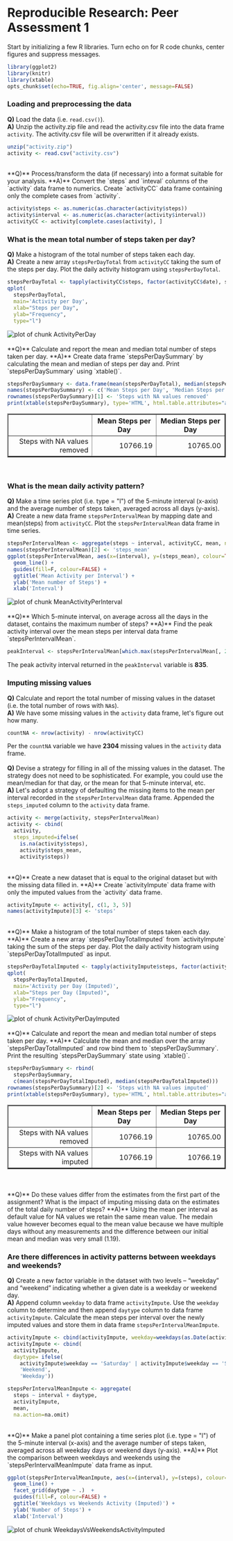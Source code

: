 # Reproducible Research: Peer Assessment 1

Start by initializing a few R libraries. Turn echo on for R code chunks, center figures and suppress messages.

```r
library(ggplot2)
library(knitr)
library(xtable)
opts_chunk$set(echo=TRUE, fig.align='center', message=FALSE)
```

### Loading and preprocessing the data
**Q)** Load the data (i.e. `read.csv()`).  
**A)** Unzip the activity.zip file and read the activity.csv file into the data frame `activity`. The activity.csv file will be overwritten if it already exists.

```r
unzip("activity.zip")
activity <- read.csv("activity.csv")
```
<br>
**Q)** Process/transform the data (if necessary) into a format suitable for your analysis.  
**A)** Convert the `steps` and `inteval` columns of the `activity` data frame to numerics. Create `activityCC` data frame containing only the complete cases from `activity`.

```r
activity$steps <- as.numeric(as.character(activity$steps))
activity$interval <- as.numeric(as.character(activity$interval))
activityCC <- activity[complete.cases(activity), ]
```

### What is the mean total number of steps taken per day?
**Q)** Make a histogram of the total number of steps taken each day.  
**A)** Create a new array `stepsPerDayTotal` from `activityCC` taking the sum of the steps per day. Plot the daily activity histogram using `stepsPerDayTotal`.

```r
stepsPerDayTotal <- tapply(activityCC$steps, factor(activityCC$date), sum, na.rm=T)
qplot(
  stepsPerDayTotal, 
  main='Activity per Day', 
  xlab="Steps per Day", 
  ylab="Frequency", 
  type="l")
```

<img src="./PA1_template_files/figure-html/ActivityPerDay.png" title="plot of chunk ActivityPerDay" alt="plot of chunk ActivityPerDay" style="display: block; margin: auto;" />
<br>
**Q)** Calculate and report the mean and median total number of steps taken per day.  
**A)** Create data frame `stepsPerDaySummary` by calculating the mean and median of steps per day and. Print `stepsPerDaySummary` using `xtable()`.

```r
stepsPerDaySummary <- data.frame(mean(stepsPerDayTotal), median(stepsPerDayTotal))
names(stepsPerDaySummary) <- c('Mean Steps per Day', 'Median Steps per Day')
rownames(stepsPerDaySummary)[1] <- 'Steps with NA values removed'
print(xtable(stepsPerDaySummary), type='HTML', html.table.attributes="align='center', border='2px'")
```

<!-- html table generated in R 3.0.2 by xtable 1.7-3 package -->
<!-- Mon Aug 18 08:16:27 2014 -->
<TABLE align='center', border='2px'>
<TR> <TH>  </TH> <TH> Mean Steps per Day </TH> <TH> Median Steps per Day </TH>  </TR>
  <TR> <TD align="right"> Steps with NA values removed </TD> <TD align="right"> 10766.19 </TD> <TD align="right"> 10765.00 </TD> </TR>
   </TABLE>
<br>

### What is the mean daily activity pattern?
**Q)** Make a time series plot (i.e. type = "l") of the 5-minute interval (x-axis) and the average number of steps taken, averaged across all days (y-axis).  
**A)** Create a new data frame `stepsPerIntervalMean` by mapping date and mean(steps) from `activityCC`. Plot the `stepsPerIntervalMean` data frame in time series.

```r
stepsPerIntervalMean <- aggregate(steps ~ interval, activityCC, mean, na.action=na.omit)
names(stepsPerIntervalMean)[2] <- 'steps_mean'
ggplot(stepsPerIntervalMean, aes(x=(interval), y=(steps_mean), colour=TRUE), guide=FALSE) +
  geom_line() + 
  guides(fill=F, colour=FALSE) +
  ggtitle('Mean Activity per Interval') +
  ylab('Mean number of Steps') + 
  xlab('Interval')
```

<img src="./PA1_template_files/figure-html/MeanActivityPerInterval.png" title="plot of chunk MeanActivityPerInterval" alt="plot of chunk MeanActivityPerInterval" style="display: block; margin: auto;" />
<br>
**Q)** Which 5-minute interval, on average across all the days in the dataset, contains the maximum number of steps?  
**A)** Find the peak activity interval over the mean steps per interval data frame `stepsPerIntervalMean`.

```r
peakInterval <- stepsPerIntervalMean[which.max(stepsPerIntervalMean[, 2]), ]$interval
```
The peak activity interval returned in the `peakInterval` variable is **835**.
 
### Imputing missing values
**Q)** Calculate and report the total number of missing values in the dataset (i.e. the total number of rows with `NA`s).  
**A)** We have some missing values in the `activity` data frame, let's figure out how many.

```r
countNA <- nrow(activity) - nrow(activityCC)
```
Per the `countNA` variable we have **2304** missing values in the `activity` data frame.  
<br>
**Q)** Devise a strategy for filling in all of the missing values in the dataset. The strategy does not need to be sophisticated. For example, you could use the mean/median for that day, or the mean for that 5-minute interval, etc.  
**A)** Let's adopt a strategy of defaulting the missing items to the mean per interval recorded in the `stepsPerIntervalMean` data frame. Appended the `steps_imputed` column to the `activity` data frame.

```r
activity <- merge(activity, stepsPerIntervalMean)
activity <- cbind(
  activity, 
  steps_imputed=ifelse(
    is.na(activity$steps), 
    activity$steps_mean,
    activity$steps))
```
<br>
**Q)** Create a new dataset that is equal to the original dataset but with the missing data filled in.  
**A)** Create `activityImpute` data frame with only the imputed values from the `activity` data frame.

```r
activityImpute <- activity[, c(1, 3, 5)]
names(activityImpute)[3] <- 'steps'
```
<br>
**Q)** Make a histogram of the total number of steps taken each day.  
**A)** Create a new array `stepsPerDayTotalImputed` from `activityImpute` taking the sum of the steps per day. Plot the daily activity histogram using `stepsPerDayTotalImputed` as input.

```r
stepsPerDayTotalImputed <- tapply(activityImpute$steps, factor(activityImpute$date), sum, na.rm=T)
qplot(
  stepsPerDayTotalImputed, 
  main='Activity per Day (Imputed)', 
  xlab="Steps per Day (Imputed)", 
  ylab="Frequency", 
  type="l")
```

<img src="./PA1_template_files/figure-html/ActivityPerDayImputed.png" title="plot of chunk ActivityPerDayImputed" alt="plot of chunk ActivityPerDayImputed" style="display: block; margin: auto;" />
<br>
**Q)** Calculate and report the mean and median total number of steps taken per day.  
**A)** Calculate the mean and median over the array `stepsPerDayTotalImputed` and row bind them to `stepsPerDaySummary`. Print the resulting `stepsPerDaySummary` state using `xtable()`.

```r
stepsPerDaySummary <- rbind(
  stepsPerDaySummary, 
  c(mean(stepsPerDayTotalImputed), median(stepsPerDayTotalImputed)))
rownames(stepsPerDaySummary)[2] <- 'Steps with NA values imputed'
print(xtable(stepsPerDaySummary), type='HTML', html.table.attributes="align='center', border='2px'")
```

<!-- html table generated in R 3.0.2 by xtable 1.7-3 package -->
<!-- Mon Aug 18 08:16:28 2014 -->
<TABLE align='center', border='2px'>
<TR> <TH>  </TH> <TH> Mean Steps per Day </TH> <TH> Median Steps per Day </TH>  </TR>
  <TR> <TD align="right"> Steps with NA values removed </TD> <TD align="right"> 10766.19 </TD> <TD align="right"> 10765.00 </TD> </TR>
  <TR> <TD align="right"> Steps with NA values imputed </TD> <TD align="right"> 10766.19 </TD> <TD align="right"> 10766.19 </TD> </TR>
   </TABLE>
<br>
<br>
**Q)** Do these values differ from the estimates from the first part of the assignment? What is the impact of imputing missing data on the estimates of the total daily number of steps?  
**A)** Using the mean per interval as default value for NA values we retain the same mean value. The medain value however becomes equal to the mean value because we have multiple days without any measurements and the difference between our initial mean and median was very small (1.19).

### Are there differences in activity patterns between weekdays and weekends?
**Q)** Create a new factor variable in the dataset with two levels – “weekday” and “weekend” indicating whether a given date is a weekday or weekend day.  
**A)** Append column `weekday` to data frame `activityImpute`. Use the `weekday` column to determine and then append `daytype` column to data frame `activityImpute`. Calculate the mean steps per interval over the newly imputed values and store them in data frame `stepsPerIntervalMeanImpute`.

```r
activityImpute <- cbind(activityImpute, weekday=weekdays(as.Date(activityImpute$date)))
activityImpute <- cbind(
  activityImpute, 
  daytype= ifelse(
    activityImpute$weekday == 'Saturday' | activityImpute$weekday == 'Sunday',
    'Weekend', 
    'Weekday'))

stepsPerIntervalMeanImpute <- aggregate(
  steps ~ interval + daytype, 
  activityImpute, 
  mean, 
  na.action=na.omit)
```
<br>
**Q)** Make a panel plot containing a time series plot (i.e. type = "l") of the 5-minute interval (x-axis) and the average number of steps taken, averaged across all weekday days or weekend days (y-axis).  
**A)** Plot the comparison between weekdays and weekends using the `stepsPerIntervalMeanImpute` data frame as input.

```r
ggplot(stepsPerIntervalMeanImpute, aes(x=(interval), y=(steps), colour=daytype), guide=FALSE) +
  geom_line() + 
  facet_grid(daytype ~ .)  + 
  guides(fill=F, colour=FALSE) +
  ggtitle('Weekdays vs Weekends Activity (Imputed)') +
  ylab('Number of Steps') + 
  xlab('Interval')  
```

<img src="./PA1_template_files/figure-html/WeekdaysVsWeekendsActivityImputed.png" title="plot of chunk WeekdaysVsWeekendsActivityImputed" alt="plot of chunk WeekdaysVsWeekendsActivityImputed" style="display: block; margin: auto;" />
